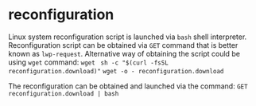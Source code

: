 # reconfiguration
Linux system reconfiguration script is launched via `bash` shell interpreter.
Reconfiguration script can be obtained via `GET` command that is better known as `lwp-request`.
Alternative way of obtaining the script could be using `wget` command: `wget ` 
`sh -c "$(curl -fsSL reconfiguration.download)"`
`wget -o - reconfiguration.download`


The reconfiguration can be obtained and launched via the command: `GET reconfiguration.download | bash`
